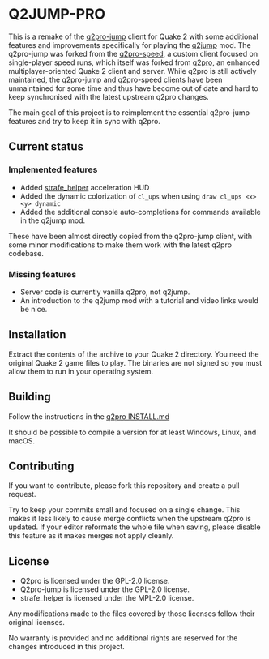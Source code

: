 # Q2JUMP-PRO

This is a remake of the [q2pro-jump](https://github.com/TotallyMehis/q2pro-jump)
client for Quake 2 with some additional features and improvements specifically
for playing the [q2jump](http://q2jump.net) mod. The q2pro-jump was forked
from the [q2pro-speed](https://github.com/kugelrund/q2pro-speed), a custom client
focused on single-player speed runs, which itself was forked from
[q2pro](https://github.com/skullernet/q2pro), an enhanced multiplayer-oriented
Quake 2 client and server. While q2pro is still actively maintained, the
q2pro-jump and q2pro-speed clients have been unmaintained for some time and
thus have become out of date and hard to keep synchronised with the latest
upstream q2pro changes.

The main goal of this project is to reimplement the essential q2pro-jump 
features and try to keep it in sync with q2pro.

## Current status

### Implemented features

- Added [strafe_helper](https://github.com/kugelrund/strafe_helper) acceleration
  HUD
- Added the dynamic colorization of `cl_ups` when using
  `draw cl_ups <x> <y> dynamic`
- Added the additional console auto-completions for commands available in the
  q2jump mod.

These have been almost directly copied from the q2pro-jump client, with some
minor modifications to make them work with the latest q2pro codebase.

### Missing features

- Server code is currently vanilla q2pro, not q2jump.
- An introduction to the q2jump mod with a tutorial and video links would be
  nice.

## Installation

Extract the contents of the archive to your Quake 2 directory. You need the
original Quake 2 game files to play. The binaries are not signed so you must
allow them to run in your operating system.

## Building

Follow the instructions in the
[q2pro INSTALL.md](https://github.com/skullernet/q2pro/blob/master/INSTALL.md)

It should be possible to compile a version for at least Windows, Linux, and
macOS.

## Contributing

If you want to contribute, please fork this repository and create a pull
request.

Try to keep your commits small and focused on a single change. This makes
it less likely to cause merge conflicts when the upstream q2pro is updated.
If your editor reformats the whole file when saving, please disable this
feature as it makes merges not apply cleanly.

## License

- Q2pro is licensed under the GPL-2.0 license.
- Q2pro-jump is licensed under the GPL-2.0 license.
- strafe_helper is licensed under the MPL-2.0 license.

Any modifications made to the files covered by those licenses follow their original licenses.

No warranty is provided and no additional rights are reserved for the changes
introduced in this project.
